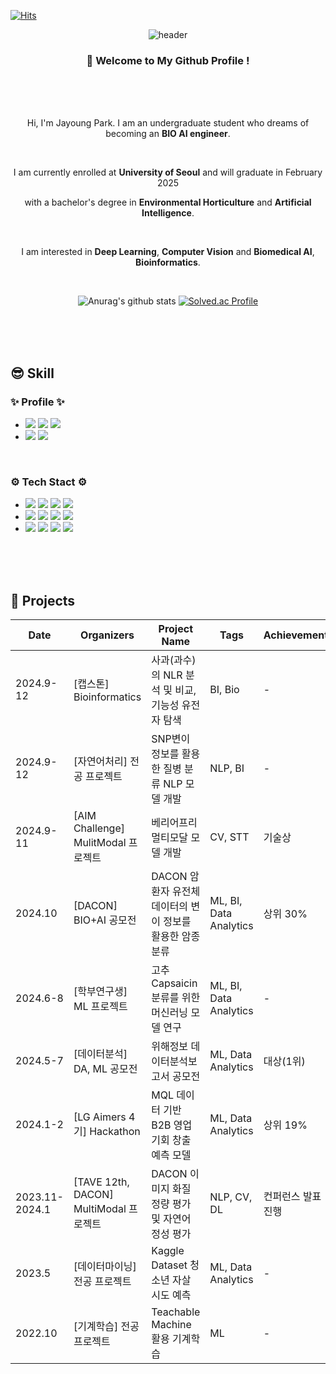 [![Hits](https://hits.seeyoufarm.com/api/count/incr/badge.svg?url=https%3A%2F%2Fgithub.com%2Fpjayoung&count_bg=%23FFDAB9&title_bg=%23FF6347&icon=&icon_color=%23E7E7E7&title=hits&edge_flat=false)](https://hits.seeyoufarm.com)
<div align="center">

![header](https://capsule-render.vercel.app/api?type=venom&height=300&color=0:E3F2FD,100:5A7DB8&text=BIO%20AI%20ENGINEER%20&fontColor=00008B)
 
###  :wave: Welcome to My Github Profile !
<br/>
<br/>
<br/>

Hi, I'm Jayoung Park. I am an undergraduate student who dreams of becoming an **BIO AI engineer**.

 <br/>
 
I am currently enrolled at **University of Seoul** and will graduate in February 2025

with a bachelor's degree in **Environmental Horticulture** and **Artificial Intelligence**.

 <br/>

I am interested in **Deep Learning**, **Computer Vision**  and **Biomedical AI**, **Bioinformatics**.

 <br/>

![Anurag's github stats](https://github-readme-stats.vercel.app/api?username=pjayoung)
[![Solved.ac Profile](http://mazassumnida.wtf/api/v2/generate_badge?boj=parkjy623)](https://solved.ac/parkjy623/)

<br/>
<br/>
<br/>
</div>

## 😎 Skill
### ✨ Profile ✨

- <img src="https://img.shields.io/badge/NAVER%20BLOG-03C75A?style=for-the-badge&logo=Naver&logoColor=white"> <img src="https://img.shields.io/badge/Velog-20C997?style=for-the-badge&logo=Velog&logoColor=white"> <img src="https://img.shields.io/badge/Notion-000000?style=for-the-badge&logo=Notion&logoColor=white">
- <img src="https://img.shields.io/badge/EMAIL-D14836?style=for-the-badge&logo=Gmail&logoColor=white"> <img src="https://img.shields.io/badge/Instagram-E4405F?style=for-the-badge&logo=Instagram&logoColor=white">
<br/>

### ⚙️ Tech Stact ⚙️ 

- <img src="https://img.shields.io/badge/PYTHON-3776AB?style=for-the-badge&logo=Python&logoColor=white"> <img src="https://img.shields.io/badge/PyTorch-EE4C2C?style=for-the-badge&logo=PyTorch&logoColor=white"> <img src="https://img.shields.io/badge/TensorFlow-FF6F00?style=for-the-badge&logo=TensorFlow&logoColor=white"> <img src="https://img.shields.io/badge/Perl-39457E?style=for-the-badge&logo=perl&logoColor=white">
- <img src="https://img.shields.io/badge/Anaconda-44A833?style=for-the-badge&logo=Anaconda&logoColor=white"> <img src="https://img.shields.io/badge/googlecolab-F9AB00?style=for-the-badge&logo=GoogleColab&logoColor=white"> <img src="https://img.shields.io/badge/VSCode-007ACC?style=for-the-badge&logo=VisualStudioCode&logoColor=white"> <img src="https://img.shields.io/badge/Jupyter%20Notebook-F37626.svg?&style=for-the-badge&logo=Jupyter&logoColor=white">
- <img src="https://img.shields.io/badge/github-181717?style=for-the-badge&logo=Github&logoColor=white"> <img src="https://img.shields.io/badge/notion-000000?style=for-the-badge&logo=Notion&logoColor=white"> <img src="https://img.shields.io/badge/slack-4A154B?style=for-the-badge&logo=Slack&logoColor=white"> <img src="https://img.shields.io/badge/discord-5865F2?style=for-the-badge&logo=Discord&logoColor=white">

<br/>
<br/>
<br/>


## 📂 Projects

| Date        | Organizers                      | Project Name                                   | Tags                        | Achievement       | Links       |
|-------------|---------------------------------|-----------------------------------------------|-----------------------------|-------------------|-------------------|
| 2024.9-12   | [캡스톤] Bioinformatics          | 사과(과수)의 NLR 분석 및 비교, 기능성 유전자 탐색 | BI, Bio                     | -                 | - |
| 2024.9-12           | [자연어처리] 전공 프로젝트       | SNP변이 정보를 활용한 질병 분류 NLP 모델 개발       | NLP, BI                    | -                 | [Link](https://github.com/EnvHorUOS/UOS-NLP-PROJECT) |
| 2024.9-11    | [AIM Challenge] MulitModal 프로젝트 | 베리어프리 멀티모달 모델 개발                 | CV, STT                | 기술상            | [Link](https://github.com/pjayoung/AIM-Challenge/tree/main) |
| 2024.10           | [DACON] BIO+AI 공모전         | DACON 암환자 유전체 데이터의 변이 정보를 활용한 암종 분류 | ML, BI, Data Analytics     | 상위 30%          | [Link](https://github.com/pjayoung/Carcinoma-classification) |
| 2024.6-8    | [학부연구생] ML 프로젝트         | 고추 Capsaicin 분류를 위한 머신러닝 모델 연구  | ML, BI, Data Analytics     | -                 | [Link](https://sticky-slice-0d4.notion.site/54c60025535b4effb569c2e484b039fa?pvs=4) |
| 2024.5-7    | [데이터분석] DA, ML 공모전     | 위해정보 데이터분석보고서 공모전               | ML, Data Analytics         | 대상(1위)         | [Link](https://github.com/pjayoung/Hazard-Information-DA) |
| 2024.1-2    | [LG Aimers 4기] Hackathon          | MQL 데이터 기반 B2B 영업기회 창출 예측 모델    | ML, Data Analytics         | 상위 19%          | [Link](https://github.com/pjayoung/LG-Aimers-4th-Quad) |
| 2023.11-2024.1   | [TAVE 12th, DACON] MultiModal 프로젝트         | DACON 이미지 화질 정량 평가 및 자연어 정성 평가 | NLP, CV, DL                | 컨퍼런스 발표 진행 | [Link](https://github.com/pjayoung/TAVE-Image_Captioning) |
| 2023.5      | [데이터마이닝] 전공 프로젝트     | Kaggle Dataset 청소년 자살 시도 예측           | ML, Data Analytics         | -                 | - |
| 2022.10     | [기계학습] 전공 프로젝트         | Teachable Machine 활용 기계학습               | ML                         | -                 | - |


